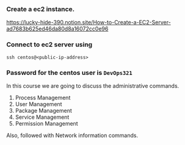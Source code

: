 
### Create a ec2 instance.

https://lucky-hide-390.notion.site/How-to-Create-a-EC2-Server-ad7683b625ed46da80d8a16072cc0e96

### Connect to ec2 server using 

```
ssh centos@<public-ip-address>
```

### Password for the centos user is `DevOps321`

In this course we are going to discuss the administrative commands.

  1. Process Management 
  2. User Management 
  3. Package Management 
  4. Service Management 
  5. Permission Management

Also, followed with Network information commands.


